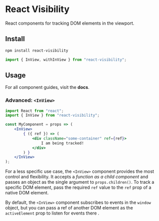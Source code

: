 # React Visibility

React components for tracking DOM elements in the viewport.

## Install

```sh
npm install react-visibility
```

```javascript
import { InView, withInView } from "react-visibility";
```

## Usage

For all component guides, visit the **docs**.

### Advanced: `<InView>`

```jsx
import React from "react";
import { InView } from "react-visibility";

const MyComponent = props => (
    <InView>
        { ({ ref }) => (
            <div className="some-container" ref={ref}>
                I am being tracked!
            </div>
        ) }
    </InView>
);
```

For a less specific use case, the `<InView>` component provides the most control and flexibility. It accepts a *function as a child component* and passes an object as the single argument to `props.children()`. To track a specific DOM element, pass the required `ref` value to the `ref` prop of a native DOM element.

By default, the `<InView>` component subscribes to events in the `window` object, but you can pass a ref of another DOM element as the `activeElement` prop to listen for events there .
